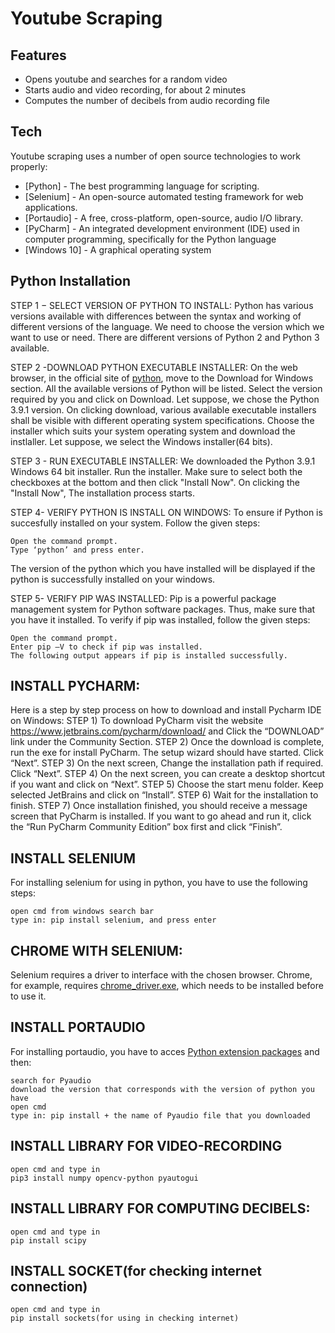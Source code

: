 # Youtube Scraping
## Features

- Opens youtube and searches for a random video
- Starts audio and video recording, for about 2 minutes
- Computes the number of decibels from audio recording file
## Tech

Youtube scraping uses a number of open source technologies to work properly:

- [Python] - The best programming language for scripting.
- [Selenium] - An open-source automated testing framework for web applications.
- [Portaudio] - A free, cross-platform, open-source, audio I/O library.
- [PyCharm] - An integrated development environment (IDE) used in computer programming, specifically for the Python language
- [Windows 10] -  A graphical operating system 
## Python Installation
STEP 1 − SELECT VERSION OF PYTHON TO INSTALL:
Python has various versions available with differences between the syntax and working of different versions of the language. We need to choose the version which we want to use or need. There are different versions of Python 2 and Python 3 available.

STEP 2 -DOWNLOAD PYTHON EXECUTABLE INSTALLER:
On the web browser, in the official site of [python](https://www.python.org/), move to the Download for Windows section.
All the available versions of Python will be listed. Select the version required by you and click on Download. Let suppose, we chose the Python 3.9.1 version.
On clicking download, various available executable installers shall be visible with different operating system specifications. Choose the installer which suits your system operating system and download the instlaller. Let suppose, we select the Windows installer(64 bits).

STEP 3 - RUN EXECUTABLE INSTALLER:
We downloaded the Python 3.9.1 Windows 64 bit installer.
Run the installer. Make sure to select both the checkboxes at the bottom and then click "Install Now".
On clicking the "Install Now", The installation process starts.

STEP 4- VERIFY PYTHON IS INSTALL ON WINDOWS:
To ensure if Python is succesfully installed on your system. Follow the given steps:

    Open the command prompt.
    Type ‘python’ and press enter.
The version of the python which you have installed will be displayed if the python is successfully installed on your windows.

STEP 5- VERIFY PIP WAS INSTALLED:
Pip is a powerful package management system for Python software packages. Thus, make sure that you have it installed.
To verify if pip was installed, follow the given steps:
```
Open the command prompt.
Enter pip –V to check if pip was installed.
The following output appears if pip is installed successfully.
```

## INSTALL PYCHARM:
Here is a step by step process on how to download and install Pycharm IDE on Windows:
STEP 1) To download PyCharm visit the website https://www.jetbrains.com/pycharm/download/ and Click the “DOWNLOAD” link under the Community Section.
STEP 2) Once the download is complete, run the exe for install PyCharm. The setup wizard should have started. Click “Next”.
STEP 3) On the next screen, Change the installation path if required. Click “Next”.
STEP 4) On the next screen, you can create a desktop shortcut if you want and click on “Next”.
STEP 5) Choose the start menu folder. Keep selected JetBrains and click on “Install”.
STEP 6) Wait for the installation to finish.
STEP 7) Once installation finished, you should receive a message screen that PyCharm is installed. If you want to go ahead and run it, click the “Run PyCharm Community Edition” box first and click “Finish”.

## INSTALL SELENIUM
For installing selenium for using in python, you have to use the following steps:
```
open cmd from windows search bar
type in: pip install selenium, and press enter
```
## CHROME WITH SELENIUM:
Selenium requires a driver to interface with the chosen browser. Chrome, for example, requires [chrome_driver.exe](https://chromedriver.storage.googleapis.com/index.html?path=96.0.4664.18/), which needs to be installed before to use it.

## INSTALL PORTAUDIO
For installing portaudio, you have to acces [Python extension packages](https://www.lfd.uci.edu/~gohlke/pythonlibs/) and then:
```
search for Pyaudio
download the version that corresponds with the version of python you have
open cmd
type in: pip install + the name of Pyaudio file that you downloaded
```

## INSTALL LIBRARY FOR VIDEO-RECORDING
```
open cmd and type in
pip3 install numpy opencv-python pyautogui
```
## INSTALL LIBRARY FOR COMPUTING DECIBELS:
```
open cmd and type in
pip install scipy
```

## INSTALL SOCKET(for checking internet connection)
```
open cmd and type in
pip install sockets(for using in checking internet)
```

